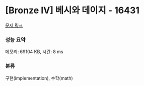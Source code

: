# [Bronze IV] 베시와 데이지 - 16431 

[문제 링크](https://www.acmicpc.net/problem/16431) 

### 성능 요약

메모리: 69104 KB, 시간: 8 ms

### 분류

구현(implementation), 수학(math)


